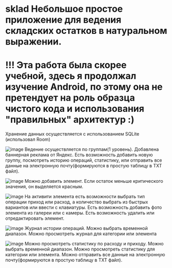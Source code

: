 # sklad  Небольшое простое приложение для ведения складских остатков в натуральном выражении.  

# !!! Эта работа была скорее учебной, здесь я продолжал изучение Android, по этому она не претендует на роль образца чистого кода и использования "правильных" архитектур :)

Хранение данных осуществляется с использованием SQLite (использовал Room)

![image](https://github.com/77onix77/sklad/assets/85481924/fcc1ae1b-d3db-47c1-990f-8da0560f8094)
Ведение осуществляется по группам(1 уровень). Добавлена баннерная реклама от Яндекс.
Есть возможность добавить новую группу, посмотреть историю операций, статистику, или отправить все данные на электронную почту(формируются в простую таблицу в TXT файл).

![image](https://github.com/77onix77/sklad/assets/85481924/928f0e09-b8b5-4a62-8947-1862e1d3dd9c)
Можно добавить элемент. Если остаток меньше критического значения, он выделяется красным.

![image](https://github.com/77onix77/sklad/assets/85481924/8159c18d-4afb-412a-bf7c-62b280c544df)
На активити элемента есть возможности выбрать тип операции приход или расход, а количество выбрать из быстрых вариантов или ввести с клавиатуры. Есть возможность добавить фото элемента из галереи или с камеры. Есть возможность удалить или отредактировать элемент.

![image](https://github.com/77onix77/sklad/assets/85481924/334bb603-d712-4c82-a30a-f0a5274c92d7)
Журнал истории операций. Можно выбрать временной диапазон. Можно просмотреть журнал для категории или элемента

![image](https://github.com/77onix77/sklad/assets/85481924/2d703ca0-981b-4ae4-8b18-9a98ba907b69)
Можно просмотреть статистику по расходу и приходу. Можно выбрать временной диапазон. Можно просмотреть статистику для категории или элемента. Можно отправить все данные на электронную почту(формируются в простую таблицу в TXT файл).

